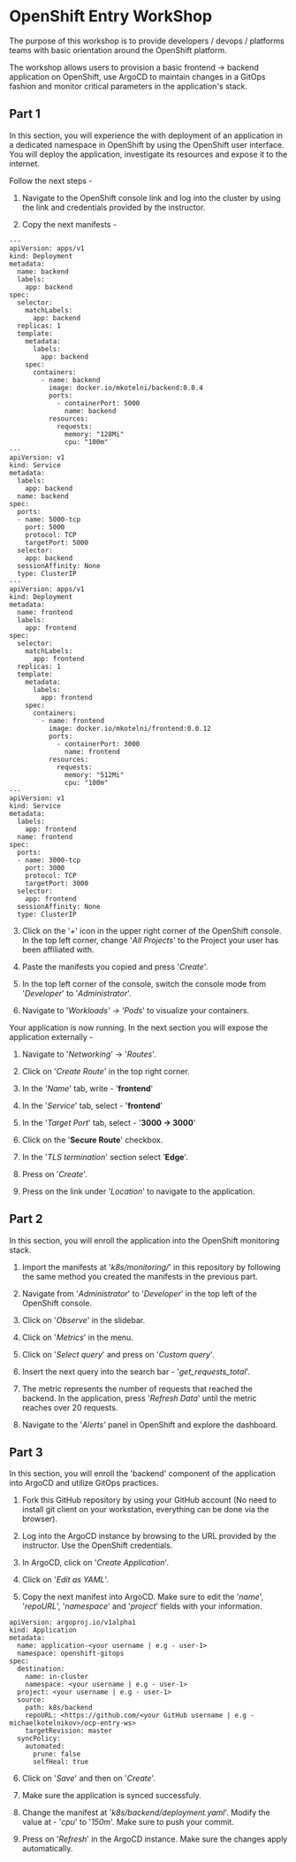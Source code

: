 # OpenShift Entry WorkShop

The purpose of this workshop is to provide developers / devops / platforms teams with basic orientation around the OpenShift platform.

The workshop allows users to provision a basic frontend -> backend application on OpenShift, use ArgoCD to maintain changes in a GitOps fashion and monitor critical parameters in the application's stack.

## Part 1

In this section, you will experience the with deployment of an application in a dedicated namespace in OpenShift by using the OpenShift user interface. You will deploy the application, investigate its resources and expose it to the internet.

Follow the next steps -

1. Navigate to the OpenShift console link and log into the cluster by using the link and credentials provided by the instructor.

2. Copy the next manifests -

```
---
apiVersion: apps/v1
kind: Deployment
metadata:
  name: backend
  labels:
    app: backend
spec:
  selector:
    matchLabels:
      app: backend
  replicas: 1
  template:
    metadata:
      labels:
        app: backend
    spec:
      containers:
        - name: backend
          image: docker.io/mkotelni/backend:0.0.4
          ports:
            - containerPort: 5000
              name: backend
          resources:
            requests:
              memory: "128Mi"
              cpu: "100m"
---
apiVersion: v1
kind: Service
metadata:
  labels:
    app: backend
  name: backend
spec:
  ports:
  - name: 5000-tcp
    port: 5000
    protocol: TCP
    targetPort: 5000
  selector:
    app: backend
  sessionAffinity: None
  type: ClusterIP
---
apiVersion: apps/v1
kind: Deployment
metadata:
  name: frontend
  labels:
    app: frontend
spec:
  selector:
    matchLabels:
      app: frontend
  replicas: 1
  template:
    metadata:
      labels:
        app: frontend
    spec:
      containers:
        - name: frontend
          image: docker.io/mkotelni/frontend:0.0.12
          ports:
            - containerPort: 3000
              name: frontend
          resources:
            requests:
              memory: "512Mi"
              cpu: "100m"
---
apiVersion: v1
kind: Service
metadata:
  labels:
    app: frontend
  name: frontend
spec:
  ports:
  - name: 3000-tcp
    port: 3000
    protocol: TCP
    targetPort: 3000
  selector:
    app: frontend
  sessionAffinity: None
  type: ClusterIP
```

3. Click on the '_+_' icon in the upper right corner of the OpenShift console. In the top left corner, change '_All Projects_' to the Project your user has been affiliated with.

4. Paste the manifests you copied and press '_Create_'.

5. In the top left corner of the console, switch the console mode from '_Developer_' to '_Administrator_'.

6. Navigate to '_Workloads' -> 'Pods_' to visualize your containers.

Your application is now running. In the next section you will expose the application externally -

1. Navigate to '_Networking_' -> '_Routes_'.

2. Click on '_Create Route_' in the top right corner.

3. In the '_Name_' tab, write - '__frontend__'

4. In the '_Service_' tab, select - '__frontend__'

5. In the '_Target Port_' tab, select - '__3000 -> 3000__'

6. Click on the '__Secure Route__' checkbox.

7. In the '_TLS termination_' section select '__Edge__'.

8. Press on '_Create_'.

9. Press on the link under '_Location_' to navigate to the application.

## Part 2

In this section, you will enroll the application into the OpenShift monitoring stack.

1. Import the manifests at '_k8s/monitoring/_' in this repository by following the same method you created the manifests in the previous part.

2. Navigate from '_Administrator_' to '_Developer_' in the top left of the OpenShift console.

3. Click on '_Observe_' in the slidebar.

4. Click on '_Metrics_' in the menu.

5. Click on '_Select query_' and press on '_Custom query_'.

6. Insert the next query into the search bar - '_get_requests_total_'.

7. The metric represents the number of requests that reached the backend. In the application, press '_Refresh Data_' until the metric reaches over 20 requests.

8. Navigate to the '_Alerts_' panel in OpenShift and explore the dashboard.

## Part 3

In this section, you will enroll the 'backend' component of the application into ArgoCD and utilize GitOps practices.

1. Fork this GitHub repository by using your GitHub account (No need to install git client on your workstation, everything can be done via the browser).

2. Log into the ArgoCD instance by browsing to the URL provided by the instructor. Use the OpenShift credentials.

3. In ArgoCD, click on '_Create Application_'.

4. Click on '_Edit as YAML_'.

5. Copy the next manifest into ArgoCD. Make sure to edit the '_name_', '_repoURL_', '_namespace_' and '_project_' fields with your information.

```
apiVersion: argoproj.io/v1alpha1
kind: Application
metadata:
  name: application-<your username | e.g - user-1>
  namespace: openshift-gitops
spec:
  destination:
    name: in-cluster
    namespace: <your username | e.g - user-1>
  project: <your username | e.g - user-1>
  source:
    path: k8s/backend
    repoURL: <https://github.com/<your GitHub username | e.g - michaelkotelnikov>/ocp-entry-ws>
    targetRevision: master
  syncPolicy:
    automated:
      prune: false
      selfHeal: true
```

6. Click on '_Save_' and then on '_Create_'.

7. Make sure the application is synced successfuly.

8. Change the manifest at '_k8s/backend/deployment.yaml_'. Modify the value at - '_cpu_' to '_150m_'. Make sure to push your commit.

9. Press on '_Refresh_' in the ArgoCD instance. Make sure the changes apply automatically.